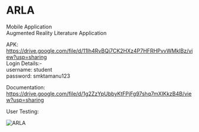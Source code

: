 # ARLA
Mobile Application <br>
Augmented Reality Literature Application

APK: https://drive.google.com/file/d/11lh4RvBQj7CK2HXz4P7HFRHPvvWMklBz/view?usp=sharing <br>
Login Details:- <br>
username: student <br>
password: smktamanu123 <br>

Documentation: https://drive.google.com/file/d/1g2ZzYpUbbyKtFPjFg97shq7mXIKkzB4B/view?usp=sharing

User Testing:

![ARLA](https://user-images.githubusercontent.com/58986256/126865075-17ca0ba8-c3d4-4b40-8c03-30022756e45d.jpg)
